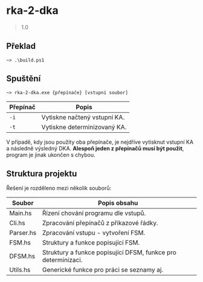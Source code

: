 # rka-2-dka
> 1.0

## Překlad

```console
~> .\build.ps1
```

## Spuštění

```console
~> rka-2-dka.exe {přepínače} [vstupní soubor]
```

| Přepínač | Popis                        |
|----------|------------------------------|
| `-i`     | Vytiskne načtený vstupní KA. |
| `-t`     | Vytiskne determinizovaný KA. |

V případě, kdy jsou použity oba přepínače, je nejdříve vytisknut vstupní KA a následně výsledný DKA.
**Alespoň jeden z přepínačů musí být použit**, program je jinak ukončen s chybou.

## Struktura projektu

Řešení je rozděleno mezi několik souborů:

| Soubor    | Popis obsahu
|-----------|-----------------------
| Main.hs   | Řízení chování programu dle vstupů.
| Cli.hs    | Zpracování přepínačů z příkazové řádky.
| Parser.hs | Zpracování vstupu - vytvoření FSM.
| FSM.hs    | Struktury a funkce popisující FSM.
| DFSM.hs   | Struktury a funkce popisující DFSM, funkce pro determinizaci.
| Utils.hs  | Generické funkce pro práci se seznamy aj.
